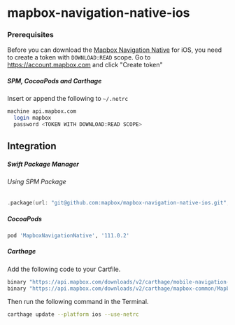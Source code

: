 # mapbox-navigation-native-ios

### Prerequisites

Before you can download the [Mapbox Navigation Native](https://github.com/mapbox/mapbox-navigation-native) for iOS, you need to create a token with `DOWNLOAD:READ` scope.
Go to https://account.mapbox.com and click "Create token"

##### SPM, CocoaPods and Carthage
Insert or append the following to `~/.netrc`

```bash
machine api.mapbox.com
  login mapbox
  password <TOKEN WITH DOWNLOAD:READ SCOPE>
```

## Integration

##### Swift Package Manager

###### Using SPM Package

```swift
.package(url: "git@github.com:mapbox/mapbox-navigation-native-ios.git", from: "111.0.2"),
```

##### CocoaPods

```ruby
pod 'MapboxNavigationNative', '111.0.2'
```

##### Carthage

Add the following code to your Cartfile.

```bash
binary "https://api.mapbox.com/downloads/v2/carthage/mobile-navigation-native/MapboxNavigationNative.json" == 111.0.2
binary "https://api.mapbox.com/downloads/v2/carthage/mapbox-common/MapboxCommon-ios.json" == 22.1.0
```

Then run the following command in the Terminal.
```bash
carthage update --platform ios --use-netrc
```

